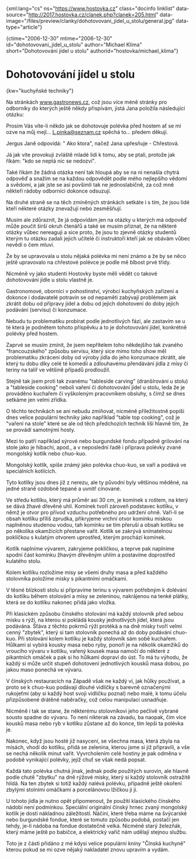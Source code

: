 
{xml:lang="cs" ns="https://www.hostovka.cz" class="docinfo linklist" data-source="http://2017.hostovka.cz/clanek.php?clanek=205.html" data-image="/files/preview/clanky/dohotovovani\_jidel\_u_stolu/general.jpg" data-type="article"}

{ctime="2006-12-30" mtime="2006-12-30" id="dohotovovani\_jidel\_u\_stolu" author="Michael Klíma" short="Dohotovování jídel u stolu" authorid="hostovka/michael\_klima"}

# Dohotovování jídel u stolu

<!-- generated attribute kw by user_udpatekw.sh on 2020-04-25, do not edit -->

{kw="kuchyňské techniky"}

Na stránkách www.gastronews.cz, což jsou více méně stránky pro odborníky do kterých ještě někdy přispívám, jistá Jana položila následující otázku:

Prosim Vás víte-li někdo jak se dohotovuje polévka před hostem ať se mi ozve na můj mejl... L.pinka@seznam.cz spěchá to... předem děkuji.

Jergus Janě odpovídá: " Ako ktora", načež Jana upřesňuje - Chřestová.

Já jak víte provokuji zvláště mladé lidi k tomu, aby se ptali, protože jak říkám: "kdo se neptá nic se nedozví".

Také říkám že žádná otázka není tak hloupá aby se na ni nenašla chytrá odpověď a snažím se na každou odpovědět podle mého nejlepšího vědomí a svědomí, a jak jste se asi povšimli tak ne jednoslabičně, za což mně někteří rádoby odborníci dokonce odsuzují.

Na druhé straně se na těch zmíněných stránkách setkáte i s tím, že jsou lidé kteří některé otázky znevažují nebo zesměšňují.

Musím ale zdůraznit, že já odpovídám jen na otázky u kterých má odpověď může poučit širší okruh čtenářů a také se musím přiznat, že na některé otázky vůbec nereaguji a sice proto, že jsou to zjevně otázky studentů kterým tu otázku zadali jejich učitelé či instruktoři kteří jak se obávám vůbec nevědí o čem mluví.

Že by se upravovala u stolu nějaká polévka mi není známo a že by se něco ještě upravovalo na chřestové polévce je podle mě blbost prvé třídy.

Nicméně vy jako studenti Hostovky byste měli vědět co takové dohotovování jídle u stolu vlastně je.

Gastronomové, oborníci v pohostinství, výrobci kuchyňských zařízení a dokonce i dodavatelé potravin se od nepaměti zabývají problémem jak zkrátit dobu od přípravy jídel a dobu od jejich dohotovení do doby jejich podávání (servisu) či konzumace.

Nebudu tu problematiku probírat podle jednotlivých fází, ale zastavím se u té která je podnětem tohoto příspěvku a to je dohotovování jídel, konkrétně polévky před hostem.

Zaprvé se musím zmínit, že jsem nepřítelem toho někdejšího tak zvaného "francouzského" způsobu servisu, který sice mimo toho show měl problematiku zkrácení doby od výroby jídla do jeho konzumace zkrátit, ale který tu dobu díky celé té komedii a zdlouhavému přendávání jídla z mísy či teriny na talíř ve většině případů prodloužil.

Stejně tak jsem proti tak zvanému "tableside carving" (dranšírování u stolu) a "tableside cooking" neboli vaření či dohotovování jídel u stolu, leda že je prováděno kuchařem či vyškoleným pracovníkem obsluhy, s čímž se dnes setkáme jen velmi zřídka.

O těchto technikách se ani nebudu zmiňovat, nicméně příležitostně popíši dnes velice populární techniky jako například "table top cooking", což je "vaření na stole" které se ale od těch předchozích technik liší hlavně tím, že se provádí samotnými hosty.

Mezi to patří například sýrové nebo burgundské fondu případně grilování na stole jako je hibachi, apod., a v neposlední řadě i příprava polévky zvané mongolský kotlík nebo chuo-kuo.

Mongolský kotlík, spíše známý jako polévka chuo-kuo, se vaří a podává ve speciálních kotlících.

Tyto kotlíky jsou dnes již z nerezu, ale ty původní byly většinou měděné, na jedné straně ozdobně tepané a uvnitř cínované.

Ve středu kotlíku, který má průměr asi 30 cm, je komínek s roštem, na který se dává žhavé dřevěné uhlí. Komínek tvoří zároveň podstavec kotlíku, v němž je otvor pro přívod vzduchu potřebného pro udržení ohně. Vaří-li se obsah kotlíku příliš zprudka, přikryjeme vrchní otvor komínku miskou naplněnou studenou vodou, tah komínku se tím přeruší a obsah kotlíku se po několika okamžicích přestane vařit. Kotlík se zakrývá snímatelnou pokličkou s kulatým otvorem uprostřed, kterým prochází komínek.

Kotlík naplníme vývarem, zakryjeme pokličkou, a teprve pak naplníme spodní část komínku žhavým dřevěným uhlím a postavíme doprostřed kulatého stolu.

Kolem kotlíku rozložíme mísy se všemi druhy masa a před každého stolovníka položíme misky s pikantními omáčkami.

V těsné blízkosti stolu si připravíme terinu s vývarem potřebným k dolévání do kotlíku během stolování a mísy se zeleninou, nakrájenou na tenké plátky, která se do kotlíku nakonec přidá jako vložka.

Při klasickém způsobu čínského stolování má každý stolovník před sebou misku s rýží, na kterou si pokládá kousky jednotlivých jídel, která jsou podávána. Šťáva z těchto pokrmů rýží protéká a na dně misky tvoří velmi cenný "zbytek", který si tam stolovník ponechá až do doby podávání chuo-kuo. Při stolování kolem kotlíku je každý stolovník sám sobě kuchařem. Hůlkami si vybírá kousky masa nebo ryby, ponoří je na několik okamžiků do vroucího vývaru v kotlíku, vařený kousek masa namočí do některé z pikantních omáček a pak si ho hůlkami dopraví do úst. To má tu výhodu, že každý si může určit stupeň dohotovení jednotlivých kousků masa dobou, po jakou maso ponechá ve vývaru.

V čínských restauracích na Západě však ne každý ví, jak hůlky používat, a proto se k chuo-kuo podávají dlouhé vidličky s barevně označenými rukojeťmi (aby si každý host svoji vidličku poznal) nebo malé, k tomu účelu přizpůsobené drátěné naběračky, což celou manipulaci usnadňuje.

Nicméně i tak se stane, že některému stolovníkovi jeho pečlivě vybrané sousto spadne do vývaru. To není nikterak na závadu, ba naopak, čím více kousků masa nebo ryb v kotlíku zůstane až do konce, tím lepší ta polévka je.

Nakonec, když jsou hosté již nasycení, se všechna masa, která zbyla na mísách, vhodí do kotlíku, přidá se zelenina, kterou jsme si již připravili, a vše se nechá několik minut vařit. Vyvrcholením celé hostiny je pak odměna v podobě vynikající polévky, jejíž chuť se však nedá popsat.

Každá tato polévka chutná jinak, jednak podle použitých surovin, ale hlavně podle chutě "zbytku" na dně rýžové misky, který si každý stolovník ostražitě hlídá. Na ten zbytek si totiž každý nalévá polévku, případně ještě okoření zbylými stolními omáčkami a porcelánovou lžičkou ji jí.

U tohoto jídla je nutno opět připomenout, že použití klasického čínského nádobí není podmínkou. Speciální originální čínský hrnec zvaný mongolský kotlík je dosti nákladnou záležitostí. Náčiní, které třeba máme na švýcarské nebo burgundské fondue, které se tomuto způsobu podobá, postačí jen tehdy, je-li nádoba na fondue dostatečně velká. Nicméně starý železňák, který máme ještě po babičce, a elektrický vařič nám udělají stejnou službu.

Toto je z části přidáno z mé kdysi velice populární kniny "Čínská kuchyně" kterou pokud se mi ozve nějaký nakladatel znovu upravím a vydám.

